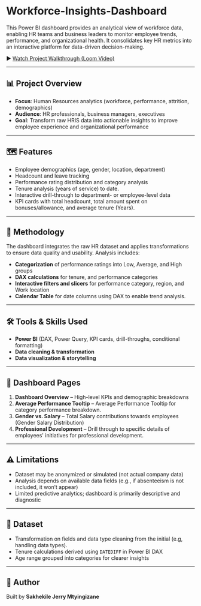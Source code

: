 # Workforce-Insights-Dashboard

This Power BI dashboard provides an analytical view of workforce data, enabling HR teams and business leaders to monitor employee trends, performance, and organizational health. It consolidates key HR metrics into an interactive platform for data-driven decision-making.

▶️ [Watch Project Walkthrough (Loom Video)]([https://www.loom.com/share/04bf95b322c64c1baf625f58f735e06b?sid=18a5c0a8-2887-47f4-9889-916966ef59b7])


---

## 📊 Project Overview
- **Focus**: Human Resources analytics (workforce, performance, attrition, demographics)  
- **Audience**: HR professionals, business managers, executives  
- **Goal**: Transform raw HRIS data into actionable insights to improve employee experience and organizational performance  

---

## 🗺️ Features
- Employee demographics (age, gender, location, department)  
- Headcount and leave tracking  
- Performance rating distribution and category analysis  
- Tenure analysis (years of service) to date. 
- Interactive drill-through to department- or employee-level data  
- KPI cards with total headcount, total amount spent on bonuses/allowance, and average tenure (Years).
---

## 🧮 Methodology
The dashboard integrates the raw HR dataset and applies transformations to ensure data quality and usability. Analysis includes:  
- **Categorization** of performance ratings into Low, Average, and High groups  
- **DAX calculations** for tenure, and performance categories   
- **Interactive filters and slicers** for performance category, region, and Work location
- **Calendar Table** for date columns using DAX to enable trend analysis. 

---

## 🛠️ Tools & Skills Used
- **Power BI** (DAX, Power Query, KPI cards, drill-throughs, conditional formatting)  
- **Data cleaning & transformation**  
- **Data visualization & storytelling**  

---

## 📑 Dashboard Pages
1. **Dashboard Overview** – High-level KPIs and demographic breakdowns  
2. **Average Performance Tooltip** – Average Performance Tooltip for category performance breakdown.  
3. **Gender vs. Salary** – Total Salary contributions towards employees (Gender Salary Distribution)
4. **Professional Development** – Drill through to specific details of employees' initiatives for professional development.  

---

## ⚠️ Limitations
- Dataset may be anonymized or simulated (not actual company data)  
- Analysis depends on available data fields (e.g., if absenteeism is not included, it won’t appear)  
- Limited predictive analytics; dashboard is primarily descriptive and diagnostic  

---

## 📂 Dataset 
- Transformation on fields and data type cleaning from the initial (e.g, handling data types).
- Tenure calculations derived using `DATEDIFF` in Power BI DAX  
- Age range grouped into categories for clearer insights  

---

## 🙌 Author
Built by **Sakhekile Jerry Mtyingizane**  



